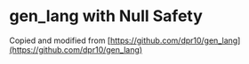 # gen_lang with Null Safety

Copied and modified from [https://github.com/dpr10/gen_lang](https://github.com/dpr10/gen_lang)
